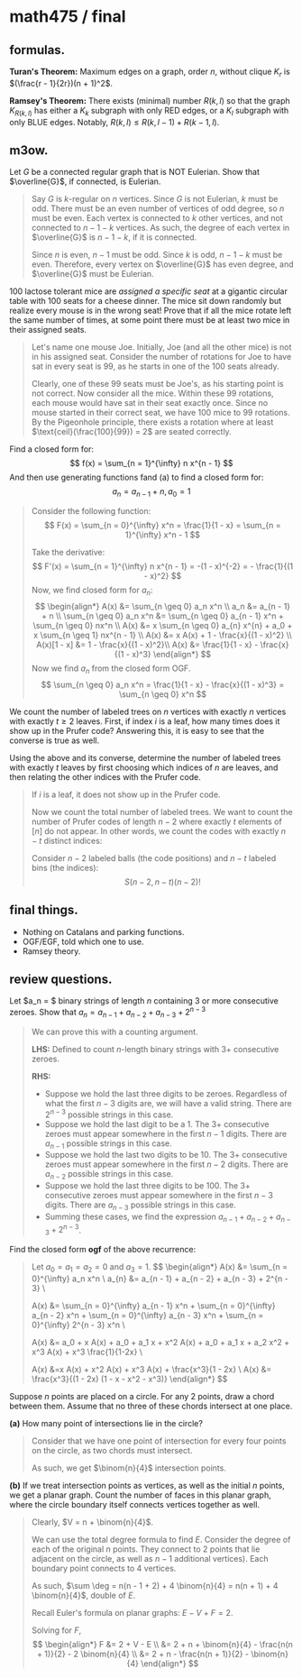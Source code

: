 # math475 / final

## formulas.

**Turan's Theorem:** Maximum edges on a graph, order $n$, without clique $K_r$ is $(\frac{r - 1}{2r})(n + 1)^2$​.

**Ramsey's Theorem:** There exists (minimal) number $R(k, l)$ so that the graph $K_{R(k, l)}$ has either a $K_k$ subgraph with only RED edges, or a $K_l$ subgraph with only BLUE edges. Notably, $R(k, l) \leq R(k, l - 1) + R(k - 1, l)$. 

## m3ow.

Let $G$ be a connected regular graph that is NOT Eulerian. Show that $\overline{G}$, if connected, is Eulerian.

>Say $G$ is $k$-regular on $n$ vertices. Since $G$ is not Eulerian, $k$ must be odd. There must be an even number of vertices of odd degree, so $n$​​ must be even. Each vertex is connected to $k$ other vertices, and not connected to $n - 1 - k$ vertices. As such, the degree of each vertex in $\overline{G}$ is $n - 1 - k$, if it is connected.
>
>Since $n$ is even, $n - 1$ must be odd. Since $k$ is odd, $n - 1 - k$ must be even. Therefore, every vertex on $\overline{G}$ has even degree, and $\overline{G}$​ must be Eulerian.

$100$ lactose tolerant mice are *assigned a specific seat* at a gigantic circular table with $100$ seats for a cheese dinner. The mice sit down randomly but realize every mouse is in the wrong seat! Prove that if all the mice rotate left the same number of times, at some point there must be at least two mice in their assigned seats.

>Let's name one mouse Joe. Initially, Joe (and all the other mice) is not in his assigned seat. Consider the number of rotations for Joe to have sat in every seat is $99$, as he starts in one of the $100$ seats already.
>
>Clearly, one of these $99$ seats must be Joe's, as his starting point is not correct. Now consider all the mice. Within these $99$ rotations, each mouse would have sat in their seat exactly once. Since no mouse started in their correct seat, we have $100$ mice to $99$ rotations. By the Pigeonhole principle, there exists a rotation where at least $\text{ceil}(\frac{100}{99}) = 2$ are seated correctly.

Find a closed form for:
$$
f(x) = \sum_{n = 1}^{\infty} n x^{n - 1}
$$
And then use generating functions fand (a) to find a closed form for:
$$
a_n = a_{n - 1} + n, a_0 = 1
$$

> Consider the following function:
> $$
> F(x) = \sum_{n = 0}^{\infty} x^n = \frac{1}{1 - x} = \sum_{n = 1}^{\infty} x^n - 1
> $$
>
> Take the derivative:
> $$
> F'(x) = \sum_{n = 1}^{\infty} n x^{n - 1} = -(1 - x)^{-2} = - \frac{1}{(1 - x)^2}
> $$
> Now, we find closed form for $a_n$:
> $$
> \begin{align*}
> 	A(x) &= \sum_{n \geq 0} a_n x^n \\
> 	a_n &= a_{n - 1} + n \\
> 	\sum_{n \geq 0} a_n x^n &= \sum_{n \geq 0} a_{n - 1} x^n + \sum_{n \geq 0} nx^n \\
> 	A(x) &= x \sum_{n \geq 0} a_{n} x^{n} + a_0 + x \sum_{n \geq 1} nx^{n - 1} \\
> 	A(x) &= x A(x) + 1 - \frac{x}{(1 - x)^2} \\
> 	A(x)[1 - x] &=  1 - \frac{x}{(1 - x)^2}\\
> 	A(x) &= \frac{1}{1 - x} - \frac{x}{(1 - x)^3}
> \end{align*}
> $$
> Now we find $a_n$ from the closed form OGF.
> $$
> \sum_{n \geq 0} a_n x^n = \frac{1}{1 - x} - \frac{x}{(1 - x)^3} = \sum_{n \geq 0} x^n
> $$
> 

We count the number of labeled trees on $n$ vertices with exactly $n$ vertices with exactly $t \geq 2$ leaves. First, if index $i$ is a leaf, how many times does it show up in the Prufer code? Answering this, it is easy to see that the converse is true as well.

Using the above and its converse, determine the number of labeled trees with exactly $t$ leaves by first choosing which indices of $n$ are leaves, and then relating the other indices with the Prufer code.

> If $i$ is a leaf, it does not show up in the Prufer code.
>
> Now we count the total number of labeled trees. We want to count the number of Prufer codes of length $n - 2$ where exactly $t$ elements of $[n]$ do not appear. In other words, we count the codes with exactly $n - t$ distinct indices:
>
> Consider $n - 2$ labeled balls (the code positions) and $n - t$ labeled bins (the indices):
> $$
> S(n - 2, n - t) (n - 2)!
> $$
> 



## final things.

- Nothing on Catalans and parking functions.
- OGF/EGF, told which one to use.
- Ramsey theory.

## review questions.

Let $a_n = $ binary strings of length $n$ containing $3$ or more consecutive zeroes. Show that $a_n = a_{n - 1} + a_{n - 2} + a_{n-3} + 2^{n - 3}$​

> We can prove this with a counting argument.
>
> **LHS:** Defined to count $n$-length binary strings with $3+$ consecutive zeroes.
>
> **RHS:** 
>
> - Suppose we hold the last three digits to be zeroes. Regardless of what the first $n - 3$ digits are, we will have a valid string. There are $2^{n - 3}$ possible strings in this case.
> - Suppose we hold the last digit to be a $1$. The $3+$ consecutive zeroes must appear somewhere in the first $n - 1$ digits. There are $a_{n - 1}$ possible strings in this case.
> - Suppose we hold the last two digits to be $10$. The $3+$ consecutive zeroes must appear somewhere in the first $n - 2$ digits. There are $a_{n - 2}$ possible strings in this case.
> - Suppose we hold the last three digits to be $100$. The $3+$ consecutive zeroes must appear somewhere in the first $n - 3$ digits. There are $a_{n - 3}$ possible strings in this case.
> - Summing these cases, we find the expression $a_{n - 1} + a_{n - 2} + a_{n - 3} + 2^{n - 3}$.

Find the closed form **ogf** of the above recurrence:

>Let $a_0 = a_1 = a_2 = 0$ and $a_3 = 1$. 
>$$
>\begin{align*}
>	A(x) &= \sum_{n = 0}^{\infty} a_n x^n \\
>	a_{n} 
>		&= a_{n - 1} + a_{n - 2} + a_{n - 3} + 2^{n - 3} \\
>
>	A(x)
>		&= \sum_{n = 0}^{\infty}  a_{n - 1} x^n 
>		+ \sum_{n = 0}^{\infty} a_{n - 2}  x^n 
>		+ \sum_{n = 0}^{\infty} a_{n - 3}  x^n 
>		+ \sum_{n = 0}^{\infty} 2^{n - 3}  x^n \\
>
>   A(x)
>		&= a_0 + x A(x) 
>		+ a_0 + a_1 x + x^2 A(x) 
>		+ a_0 + a_1 x + a_2 x^2 + x^3 A(x) 
>		+ x^3 \frac{1}{1-2x} \\
>
>   A(x) &=x A(x) + x^2 A(x) + x^3 A(x) + \frac{x^3}{1 - 2x} \\
>   A(x) &= \frac{x^3}{(1 - 2x) (1 - x - x^2 - x^3)}
>\end{align*}
>$$

Suppose $n$ points are placed on a circle. For any $2$ points, draw a chord between them. Assume that no three of these chords intersect at one place.

**(a)** How many point of intersections lie in the circle?

>  Consider that we have one point of intersection for every four points on the circle, as two chords must intersect.
>
> As such, we get $\binom{n}{4}$ intersection points.

**(b)** If we treat intersection points as vertices, as well as the initial $n$ points, we get a planar graph. Count the number of faces in this planar graph, where the circle boundary itself connects vertices together as well.

> Clearly, $V = n + \binom{n}{4}$.
>
> We can use the total degree formula to find $E$. Consider the degree of each of the original $n$ points. They connect to $2$ points that lie adjacent on the circle, as well as $n - 1$ additional vertices). Each boundary point connects to $4$ vertices.
>
> As such, $\sum \deg = n(n - 1 + 2) + 4 \binom{n}{4} = n(n + 1) + 4 \binom{n}{4}$, double of $E$.
>
> Recall Euler's formula on planar graphs: $E - V + F = 2$.
>
> Solving for $F$,
> $$
> \begin{align*}
> 	F	&= 2 + V - E \\
>     	&= 2 + n + \binom{n}{4} - \frac{n(n + 1)}{2} - 2 \binom{n}{4} \\	
>     	&= 2 + n - \frac{n(n + 1)}{2} - \binom{n}{4}
> \end{align*}
> $$
